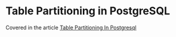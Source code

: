 # Table Partitioning in PostgreSQL

Covered in the article [Table Partitioning In Postgresql](https://tim-abwao.github.io/2022/07/Table-Partitioning-In-PostgreSQL)
